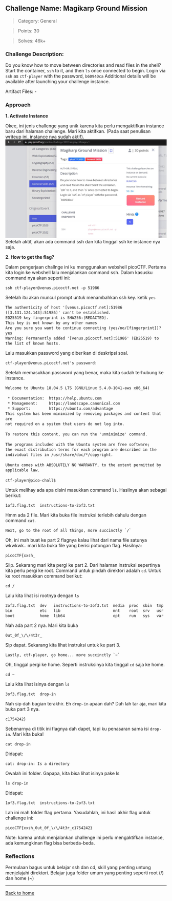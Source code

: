 ## Challenge Name: Magikarp Ground Mission
>Category: General

>Points: 30

>Solves: 46k+

### Challenge Description: 

Do you know how to move between directories and read files in the shell? Start the container, `ssh` to it, and then `ls` once connected to begin. Login via `ssh` as `ctf-player` with the password, `b60940ca`
Additional details will be available after launching your challenge instance.

Artifact Files: -

### Approach

**1. Activate Instance**

Okee, ini jenis challenge yang unik karena kita perlu mengaktifkan instance baru dari halaman challenge. Mari kita aktifkan. (Pada saat penulisan writeup ini, instance nya sudah aktif).
![instance activated](Magikarp%20Ground%20Mission-1.JPG)
Setelah aktif, akan ada command ssh dan kita tinggal ssh ke instance nya saja.

**2. How to get the flag?**

Dalam pengerjaan challnge ini ku menggunakan webshell picoCTF. Pertama kita login ke webshell lalu menjalankan command ssh. Dalam kasusku command nya akan seperti ini:
```
ssh ctf-player@venus.picoctf.net -p 51986
```
Setelah itu akan muncul prompt untuk menambahkan ssh key. ketik ```yes```
```
The authenticity of host '[venus.picoctf.net]:51986 ([3.131.124.143]:51986)' can't be established.
ED25519 key fingerprint is SHA256:[REDACTED].
This key is not known by any other names
Are you sure you want to continue connecting (yes/no/[fingerprint])? yes
Warning: Permanently added '[venus.picoctf.net]:51986' (ED25519) to the list of known hosts.
```
Lalu masukkan password yang diberikan di deskripsi soal.
```
ctf-player@venus.picoctf.net's password: 
```
Setelah memasukkan password yang benar, maka kita sudah terhubung ke instance.
```
Welcome to Ubuntu 18.04.5 LTS (GNU/Linux 5.4.0-1041-aws x86_64)

 * Documentation:  https://help.ubuntu.com
 * Management:     https://landscape.canonical.com
 * Support:        https://ubuntu.com/advantage
This system has been minimized by removing packages and content that are
not required on a system that users do not log into.

To restore this content, you can run the 'unminimize' command.

The programs included with the Ubuntu system are free software;
the exact distribution terms for each program are described in the
individual files in /usr/share/doc/*/copyright.

Ubuntu comes with ABSOLUTELY NO WARRANTY, to the extent permitted by
applicable law.

ctf-player@pico-chall$
```
Untuk melihay ada apa disini masukkan command ```ls```. Hasilnya akan sebagai berikut:
```
1of3.flag.txt  instructions-to-2of3.txt
```
Hmm ada 2 file. Mari kita buka file instruksi terlebih dahulu dengan command ```cat```.
```
Next, go to the root of all things, more succinctly `/`
```
Oh, ini mah buat ke part 2 flagnya kalau lihat dari nama file satunya wkwkwk.. mari kita buka file yang berisi potongan flag. Hasilnya:
```
picoCTF{xxsh_
```
Siip. Sekarang mari kita pergi ke part 2. Dari halaman instruksi sepertinya kita perlu pergi ke root. Command untuk pindah direktori adalah ```cd```. Untuk ke root masukkan command berikut:
```
cd /
```
Lalu kita lihat isi rootnya dengan ```ls```
```
2of3.flag.txt  dev   instructions-to-3of3.txt  media  proc  sbin  tmp
bin            etc   lib                       mnt    root  srv   usr
boot           home  lib64                     opt    run   sys   var
```
Nah ada part 2 nya. Mari kita buka
```
0ut_0f_\/\/4t3r_
```
Sip dapat. Sekarang kita lihat instruksi untuk ke part 3.
```
Lastly, ctf-player, go home... more succinctly `~`
```
Oh, tinggal pergi ke home. Seperti instruksinya kita tinggal ```cd``` saja ke home.
```
cd ~
```
Lalu kita lihat isinya dengan ```ls```
```
3of3.flag.txt  drop-in
```
Nah sip dah bagian terakhir. Eh ```drop-in``` apaan dah? Dah lah tar aja, mari kita buka part 3 nya.
```
c1754242}
```
Sebenarnya di titik ini flagnya dah dapet, tapi ku penasaran sama isi ```drop-in```. Mari kita buka!
```
cat drop-in
```
Didapat:
```
cat: drop-in: Is a directory
```
Owalah ini folder. Gapapa, kita bisa lihat isinya pake ls
```
ls drop-in
```
Didapat:
```
1of3.flag.txt  instructions-to-2of3.txt
```
Lah ini mah folder flag pertama. Yasudahlah, ini hasil akhir flag untuk challenge ini:
```
picoCTF{xxsh_0ut_0f_\/\/4t3r_c1754242}
```
Note: karena untuk menjalankan challenge ini perlu mengaktifkan instance, ada kemungkinan flag bisa berbeda-beda.
### Reflections
Permulaan bagus untuk belajar ssh dan cd, skill yang penting untung menjelajahi direktori. Belajar juga folder umum yang penting seperti root (/) dan home (~)
  

---
[Back to home](../Readme.md)
